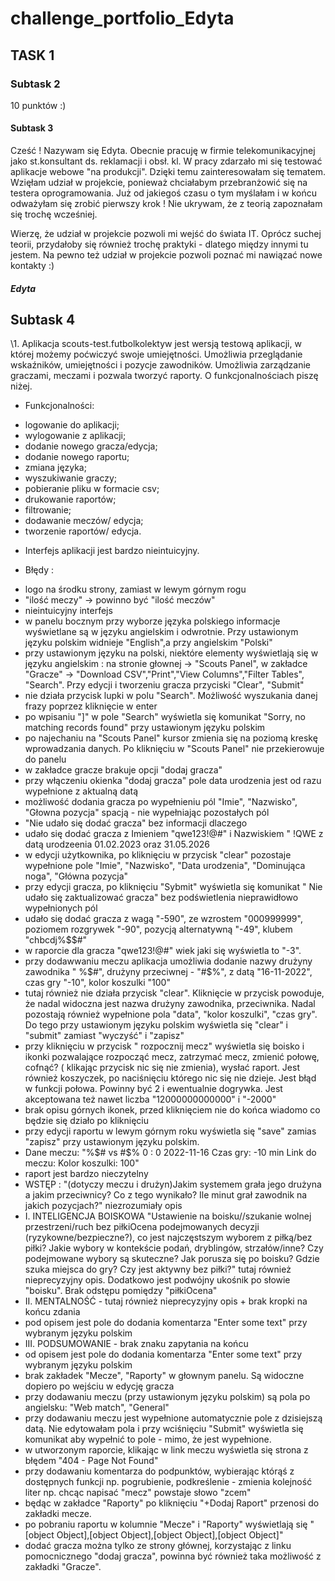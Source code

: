 # challenge_portfolio_Edyta
## TASK 1
### Subtask 2
10 punktów :) 
#### Subtask 3

Cześć ! Nazywam się Edyta. Obecnie pracuję w firmie telekomunikacyjnej jako st.konsultant ds. reklamacji i obsł. kl. W pracy zdarzało mi się testować aplikacje webowe "na produkcji". Dzięki temu zainteresowałam się tematem. Wzięłam udział w projekcie, ponieważ chciałabym przebranżowić się na testera oprogramowania. Już od jakiegoś czasu o tym myślałam i w końcu odważyłam się zrobić pierwszy krok ! Nie ukrywam, że z teorią zapoznałam się trochę wcześniej. 

Wierzę, że udział w projekcie pozwoli mi wejść do świata IT. Oprócz suchej teorii, przydałoby się również trochę praktyki - dlatego między innymi tu jestem. Na pewno też udział w projekcie pozwoli poznać mi nawiązać nowe kontakty :)

##### Edyta 

## Subtask 4

\1. Aplikacja scouts-test.futbolkolektyw jest wersją testową aplikacji, w której możemy poćwiczyć swoje umiejętności. Umożliwia przeglądanie wskaźników, umiejętności i pozycje zawodników. Umożliwia zarządzanie graczami, meczami i pozwala tworzyć raporty. O funkcjonalnościach piszę niżej.

* Funkcjonalności:

- logowanie do aplikacji;
- wylogowanie z aplikacji;
- dodanie nowego gracza/edycja;
- dodanie nowego raportu;
- zmiana języka;
- wyszukiwanie graczy;
- pobieranie pliku w formacie csv;
- drukowanie raportów;
- filtrowanie;
- dodawanie meczów/ edycja;
- tworzenie raportów/ edycja.

* Interfejs aplikacji jest bardzo nieintuicyjny.

* Błędy :

- logo na środku strony, zamiast w lewym górnym rogu
- "ilość meczy" -> powinno być "ilość meczów"
- nieintuicyjny interfejs
- w panelu bocznym przy wyborze języka polskiego informacje wyświetlane są w języku angielskim i odwrotnie. Przy ustawionym języku polskim widnieje "English",a przy angielskim "Polski"
- przy ustawionym języku na polski, niektóre elementy wyświetlają się w języku angielskim : na stronie głownej -> "Scouts Panel", w zakładce "Gracze" -> "Download CSV","Print","View Columns","Filter Tables", "Search". Przy edycji i tworzeniu gracza przyciski "Clear", "Submit"
- nie działa przycisk lupki w polu "Search". Możliwość wyszukania danej frazy poprzez kliknięcie w enter
- po wpisaniu "]" w pole "Search" wyświetla się komunikat "Sorry, no matching records found" przy ustawionym języku polskim
- po najechaniu na "Scouts Panel" kursor zmienia się na poziomą kreskę wprowadzania danych. Po kliknięciu w "Scouts Panel" nie przekierowuje do panelu
- w zakładce gracze brakuje opcji "dodaj gracza"
- przy włączeniu okienka "dodaj gracza" pole data urodzenia jest od razu wypełnione z aktualną datą
- możliwość dodania gracza po wypełnieniu pól "Imie", "Nazwisko", "Głowna pozycja" spacją - nie wypełniając pozostałych pól
- "Nie udało się dodać gracza" bez informacji dlaczego 
- udało się dodać gracza z Imieniem "qwe123!@#" i Nazwiskiem " !QWE z datą urodzeenia 01.02.2023 oraz 31.05.2026
- w edycji użytkownika, po kliknięciu w przycisk "clear" pozostaje wypełnione pole "Imie", "Nazwisko", "Data urodzenia", "Dominująca noga", "Główna pozycja"
- przy edycji gracza, po kliknięciu "Sybmit" wyświetla się komunikat " Nie udało się zaktualizować gracza" bez podświetlenia nieprawidłowo wypełnionych pól
- udało się dodać gracza z wagą "-590", ze wzrostem "000999999", poziomem rozgrywek "-90", pozycją alternatywną "-49", klubem "chbcdj%$$#"
- w raporcie dla gracza "qwe123!@#" wiek jaki się wyświetla to "-3".
- przy dodawwaniu meczu aplikacja umożliwia dodanie nazwy drużyny zawodnika " %$#", drużyny przeciwnej - "#$%", z datą "16-11-2022", czas gry "-10", kolor koszulki "100"
- tutaj również nie działa przycisk "clear". Kliknięcie w przycisk powoduje, że nadal widoczna jest nazwa drużyny zawodnika, przeciwnika. Nadal pozostają również wypełnione pola "data", "kolor koszulki", "czas gry". Do tego przy ustawionym języku polskim wyświetla się "clear" i "submit" zamiast "wyczyść" i "zapisz"
- przy kliknięciu w przycisk " rozpocznij mecz" wyświetla się boisko i ikonki pozwalające rozpocząć mecz, zatrzymać mecz, zmienić połowę, cofnąć? ( klikając przycisk nic się nie zmienia), wysłać raport. Jest również koszyczek, po naciśnięciu którego nic się nie dzieje. Jest błąd w funkcji połowa. Powinny być 2 i ewentualnie dogrywka. Jest akceptowana też nawet liczba "12000000000000" i "-2000"
- brak opisu górnych ikonek, przed kliknięciem nie do końca wiadomo co będzie się działo po kliknięciu
- przy edycji raportu w lewym górnym roku wyświetla się "save" zamias "zapisz" przy ustawionym języku polskim.
- Dane meczu:
"%$# vs #$%
0 : 0
2022-11-16
Czas gry: -10 min
Link do meczu:
Kolor koszulki: 100"
- raport jest bardzo nieczytelny
- WSTĘP : "(dotyczy meczu i drużyn)Jakim systemem grała jego drużyna a jakim przeciwnicy? Co z tego wynikało? Ile minut grał zawodnik na jakich pozycjach?" niezrozumiały opis
- I. INTELIGENCJA BOISKOWA
"Ustawienie na boisku//szukanie wolnej przestrzeni/ruch bez piłkiOcena podejmowanych decyzji (ryzykowne/bezpieczne?), co jest najczęstszym wyborem z piłką/bez piłki? Jakie wybory w kontekście podań, dryblingów, strzałów/inne? Czy podejmowane wybory są skuteczne? Jak porusza się po boisku? Gdzie szuka miejsca do gry? Czy jest aktywny bez piłki?" tutaj również nieprecyzyjny opis. Dodatkowo jest podwójny ukośnik po słowie "boisku". Brak odstępu pomiędzy "piłkiOcena" 
- II. MENTALNOŚĆ - tutaj również nieprecyzyjny opis + brak kropki na końcu zdania
- pod opisem jest pole do dodania komentarza "Enter some text" przy wybranym języku polskim
- III. PODSUMOWANIE - brak znaku zapytania na końcu
- od opisem jest pole do dodania komentarza "Enter some text" przy wybranym języku polskim
- brak zakładek "Mecze", "Raporty" w głownym panelu. Są widoczne dopiero po wejściu w edycję gracza
- przy dodawaniu meczu (przy ustawionym języku polskim) są pola po angielsku: "Web match", "General"
- przy dodawaniu meczu jest wypełnione automatycznie pole z dzisiejszą datą. Nie edytowałam pola i przy wciśnięciu "Submit" wyświetla się komunikat aby wypełnić to pole - mimo, że jest wypełnione. 
- w utworzonym raporcie, klikając w link meczu wyświetla się strona z błędem "404 - Page Not Found"
- przy dodawaniu komentarza do podpunktów, wybierając którąś z dostępnych funkcji np. pogrubienie, podkreślenie - zmienia kolejność liter np. chcąc napisać "mecz" powstaje słowo "zcem"
- będąc w zakładce "Raporty" po kliknięciu "+Dodaj Raport" przenosi do zakładki mecze.
- po pobraniu raportu w kolumnie "Mecze" i "Raporty" wyświetlają się "[object Object],[object Object],[object Object],[object Object]"
- dodać gracza można tylko ze strony głównej, korzystając z linku pomocnicznego "dodaj gracza", powinna być również taka możliwość z zakładki "Gracze".
